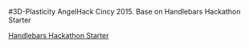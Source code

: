 #3D-Plasticity
AngelHack Cincy 2015.
Base on Handlebars Hackathon Starter

[Handlebars Hackathon Starter](https://github.com/chriswendt/handlebars-hackathon-starter)
